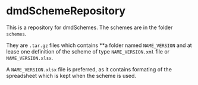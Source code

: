 # dmdSchemeRepository
This is a repository for dmdSchemes. The schemes are in the folder `schemes`. 

They are `.tar.gz` files which contains **a folder named  `NAME_VERSION` 
and at lease one definition of the scheme of type `NAME_VERSION.xml` file or `NAME_VERSION.xlsx`.

A `NAME_VERSION.xlsx` file is preferred, as it contains formating of the spreadsheet which is kept when the scheme is used.
